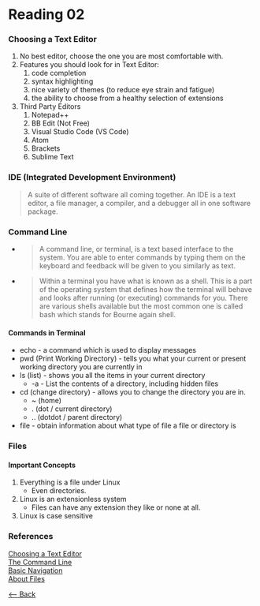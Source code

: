 # Reading 02



### Choosing a Text Editor
1. No best editor, choose the one you are most comfortable with.
1. Features you should look for in Text Editor:
   1. code completion
   1. syntax highlighting
   1. nice variety of themes (to reduce eye strain and fatigue)
   1. the ability to choose from a healthy selection of extensions
1. Third Party Editors
   1. Notepad++
   1. BB Edit (Not Free)
   1. Visual Studio Code (VS Code)
   1. Atom
   1. Brackets
   1. Sublime Text

### IDE (Integrated Development Environment)  
> A suite of different software all coming together. An IDE is a text editor, a file manager, a compiler, and a debugger all in one software package.


### Command Line  
* > A command line, or terminal, is a text based interface to the system. You are able to enter commands by typing them on the keyboard and feedback will be given to you similarly as text.  
* > Within a terminal you have what is known as a shell. This is a part of the operating system that defines how the terminal will behave and looks after running (or executing) commands for you. There are various shells available but the most common one is called bash which stands for Bourne again shell.

#### Commands in Terminal
* echo - a command which is used to display messages
* pwd (Print Working Directory) - tells you what your current or present working directory you are currently in
* ls (list) - shows you all the items in your current directory
  * -a - List the contents of a directory, including hidden files
* cd (change directory) - allows you to change the directory you are in.
  * ~ (home)
  * . (dot / current directory)
  * .. (dotdot / parent directory)
* file - obtain information about what type of file a file or directory is

### Files

#### Important Concepts
1. Everything is a file under Linux
   * Even directories.
1. Linux is an extensionless system
   * Files can have any extension they like or none at all.
1. Linux is case sensitive

### References
[Choosing a Text Editor](https://codefellows.github.io/code-102-guide/curriculum/class-02/Choosing-A-Text-Editor--The-Older-Coder.pdf)  
[The Command Line](https://ryanstutorials.net/linuxtutorial/commandline.php)  
[Basic Navigation](https://ryanstutorials.net/linuxtutorial/navigation.php)  
[About Files](https://ryanstutorials.net/linuxtutorial/aboutfiles.php)  
  
  
[<-- Back](README.md)
